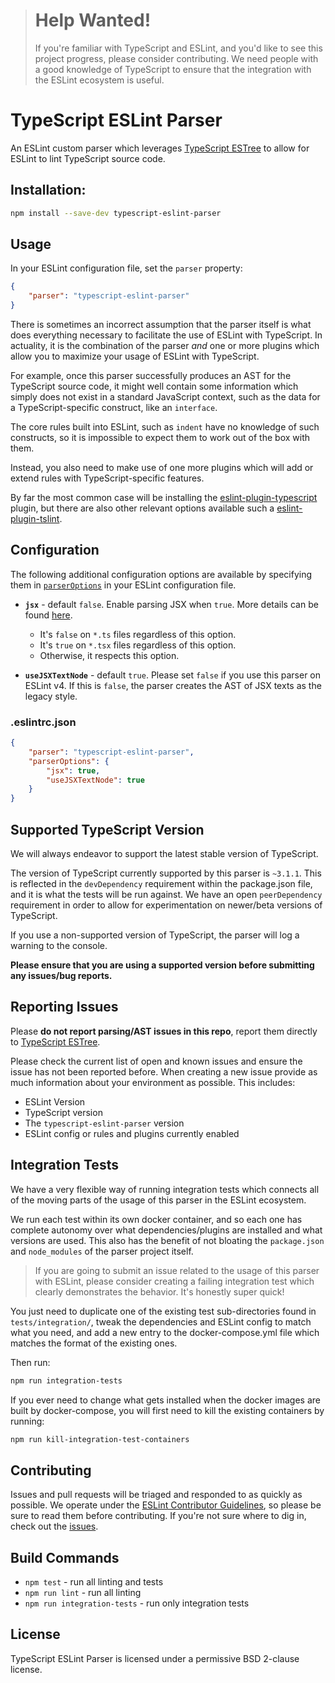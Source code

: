 > <h1>Help Wanted!</h1>
> If you're familiar with TypeScript and ESLint, and you'd like to see this project progress, please consider contributing. We need people with a good knowledge of TypeScript to ensure that the integration with the ESLint ecosystem is useful.

# TypeScript ESLint Parser

An ESLint custom parser which leverages [TypeScript ESTree](https://github.com/JamesHenry/typescript-estree) to allow for ESLint to lint TypeScript source code.


## Installation:

```sh
npm install --save-dev typescript-eslint-parser
```

## Usage

In your ESLint configuration file, set the `parser` property:

```json
{
    "parser": "typescript-eslint-parser"
}
```

There is sometimes an incorrect assumption that the parser itself is what does everything necessary to facilitate the use of ESLint with TypeScript. In actuality, it is the combination of the parser _and_ one or more plugins which allow you to maximize your usage of ESLint with TypeScript.

For example, once this parser successfully produces an AST for the TypeScript source code, it might well contain some information which simply does not exist in a standard JavaScript context, such as the data for a TypeScript-specific construct, like an `interface`.

The core rules built into ESLint, such as `indent` have no knowledge of such constructs, so it is impossible to expect them to work out of the box with them.

Instead, you also need to make use of one more plugins which will add or extend rules with TypeScript-specific features.

By far the most common case will be installing the [eslint-plugin-typescript](https://github.com/nzakas/eslint-plugin-typescript) plugin, but there are also other relevant options available such a [eslint-plugin-tslint](https://github.com/JamesHenry/eslint-plugin-tslint).

## Configuration

The following additional configuration options are available by specifying them in [`parserOptions`](https://eslint.org/docs/user-guide/configuring#specifying-parser-options) in your ESLint configuration file.

- **`jsx`** - default `false`. Enable parsing JSX when `true`. More details can be found [here](https://www.typescriptlang.org/docs/handbook/jsx.html).
    - It's `false` on `*.ts` files regardless of this option.
    - It's `true` on `*.tsx` files regardless of this option.
    - Otherwise, it respects this option.

- **`useJSXTextNode`** - default `true`. Please set `false` if you use this parser on ESLint v4. If this is `false`, the parser creates the AST of JSX texts as the legacy style.

### .eslintrc.json

```json
{
    "parser": "typescript-eslint-parser",
    "parserOptions": {
        "jsx": true,
        "useJSXTextNode": true
    }
}
```

## Supported TypeScript Version

We will always endeavor to support the latest stable version of TypeScript.

The version of TypeScript currently supported by this parser is `~3.1.1`. This is reflected in the `devDependency` requirement within the package.json file, and it is what the tests will be run against. We have an open `peerDependency` requirement in order to allow for experimentation on newer/beta versions of TypeScript.

If you use a non-supported version of TypeScript, the parser will log a warning to the console.

**Please ensure that you are using a supported version before submitting any issues/bug reports.**

## Reporting Issues

Please **do not report parsing/AST issues in this repo**, report them directly to [TypeScript ESTree](https://github.com/JamesHenry/typescript-estree).

Please check the current list of open and known issues and ensure the issue has not been reported before. When creating a new issue provide as much information about your environment as possible. This includes:

- ESLint Version
- TypeScript version
- The `typescript-eslint-parser` version
- ESLint config or rules and plugins currently enabled

## Integration Tests

We have a very flexible way of running integration tests which connects all of the moving parts of the usage of this parser in the ESLint ecosystem.

We run each test within its own docker container, and so each one has complete autonomy over what dependencies/plugins are installed and what versions are used. This also has the benefit of not bloating the `package.json` and `node_modules` of the parser project itself.

> If you are going to submit an issue related to the usage of this parser with ESLint, please consider creating a failing integration test which clearly demonstrates the behavior. It's honestly super quick!

You just need to duplicate one of the existing test sub-directories found in `tests/integration/`, tweak the dependencies and ESLint config to match what you need, and add a new entry to the docker-compose.yml file which matches the format of the existing ones.

Then run:

```sh
npm run integration-tests
```

If you ever need to change what gets installed when the docker images are built by docker-compose, you will first need to kill the existing containers by running:

```sh
npm run kill-integration-test-containers
```

## Contributing

Issues and pull requests will be triaged and responded to as quickly as possible. We operate under the [ESLint Contributor Guidelines](http://eslint.org/docs/developer-guide/contributing), so please be sure to read them before contributing. If you're not sure where to dig in, check out the [issues](https://github.com/eslint/typescript-eslint-parser/issues).

## Build Commands

- `npm test` - run all linting and tests
- `npm run lint` - run all linting
- `npm run integration-tests` - run only integration tests

## License

TypeScript ESLint Parser is licensed under a permissive BSD 2-clause license.
